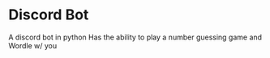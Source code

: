 # Discord Bot
 A discord bot in python
 Has the ability to play a number guessing game and Wordle w/ you

